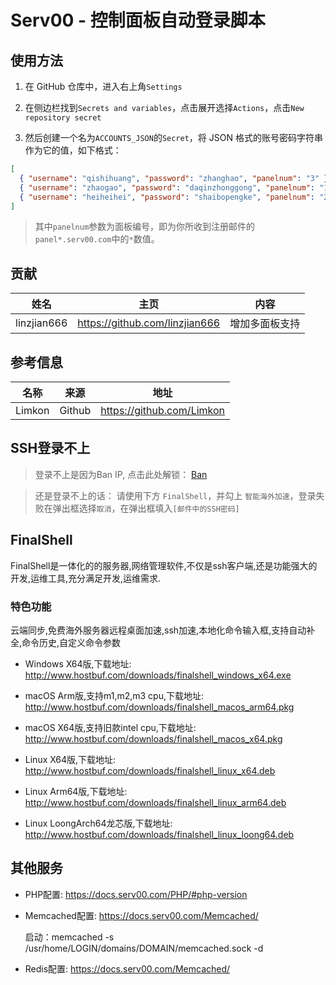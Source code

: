 # Serv00 - 控制面板自动登录脚本

## 使用方法

1. 在 GitHub 仓库中，进入右上角`Settings`

2. 在侧边栏找到`Secrets and variables`，点击展开选择`Actions`，点击`New repository secret`
    
3. 然后创建一个名为`ACCOUNTS_JSON`的`Secret`，将 JSON 格式的账号密码字符串作为它的值，如下格式：  

``` json
[  
  { "username": "qishihuang", "password": "zhanghao", "panelnum": "3" },  
  { "username": "zhaogao", "password": "daqinzhonggong", "panelnum": "1" },  
  { "username": "heiheihei", "password": "shaibopengke", "panelnum": "2" }  
]
```

> 其中`panelnum`参数为面板编号，即为你所收到注册邮件的`panel*.serv00.com`中的`*`数值。

## 贡献

|姓名|主页|内容|
| :------------: | :------------: | :------------: |
|linzjian666|https://github.com/linzjian666|增加多面板支持|

## 参考信息

|  名称 |来源|地址|
| :------------: | :------------: | :------------: |
|Limkon|Github|https://github.com/Limkon|

## SSH登录不上

> 登录不上是因为Ban IP, 点击此处解锁： [Ban](https://www.serv00.com/ip_unban/)

> 还是登录不上的话： 请使用下方 `FinalShell`，并勾上 `智能海外加速`，登录失败在弹出框选择`取消`，在弹出框填入`[邮件中的SSH密码]`

## FinalShell

FinalShell是一体化的的服务器,网络管理软件,不仅是ssh客户端,还是功能强大的开发,运维工具,充分满足开发,运维需求.

### 特色功能

云端同步,免费海外服务器远程桌面加速,ssh加速,本地化命令输入框,支持自动补全,命令历史,自定义命令参数

- Windows X64版,下载地址: <http://www.hostbuf.com/downloads/finalshell_windows_x64.exe>

- macOS Arm版,支持m1,m2,m3 cpu,下载地址: <http://www.hostbuf.com/downloads/finalshell_macos_arm64.pkg>

- macOS X64版,支持旧款intel cpu,下载地址: <http://www.hostbuf.com/downloads/finalshell_macos_x64.pkg>

- Linux X64版,下载地址: <http://www.hostbuf.com/downloads/finalshell_linux_x64.deb>

- Linux Arm64版,下载地址: <http://www.hostbuf.com/downloads/finalshell_linux_arm64.deb>

- Linux LoongArch64龙芯版,下载地址: <http://www.hostbuf.com/downloads/finalshell_linux_loong64.deb>

## 其他服务

- PHP配置: <https://docs.serv00.com/PHP/#php-version>

- Memcached配置: <https://docs.serv00.com/Memcached/>

  启动：memcached -s /usr/home/LOGIN/domains/DOMAIN/memcached.sock -d

- Redis配置: <https://docs.serv00.com/Memcached/>
